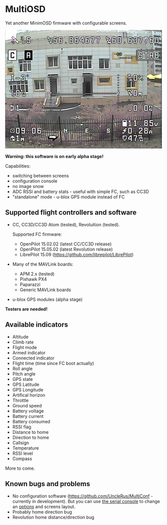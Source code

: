 MultiOSD
========

Yet another MinimOSD firmware with configurable screens.

![Screenshot](res/screenshot.png)

**Warning: this software is on early alpha stage!**

Capabilities:

   * switching between screens
   * configuration console
   * no image snow
   * ADC RSSI and battery stats - useful with simple FC, such as CC3D
   * "standalone" mode - u-blox GPS module instead of FC


Supported flight controllers and software
-----------------------------------------

* CC, CC3D/CC3D Atom (tested), Revoluition (tested).
  
  Supported FC firmware:
  
  * OpenPilot 15.02.02 (latest CC/CC3D release)
  * OpenPilot 15.05.02 (latest Revolution release)
  * LibrePilot 15.09 (https://github.com/librepilot/LibrePilot)
  
* Many of the MAVLink boards:
  
   * APM 2.x (tested)
   * Pixhawk PX4
   * Paparazzi
   * Generic MAVLink boards

* u-blox GPS modules (alpha stage)

**Testers are needed!**

Available indicators
--------------------

- Altitude
- Climb rate
- Flight mode
- Armed indicator
- Connected indicator
- Flight time (time since FC boot actually)
- Roll angle
- Pitch angle
- GPS state
- GPS Latitude
- GPS Longitude
- Artifical horizon
- Throttle
- Ground speed
- Battery voltage
- Battery current
- Battery consumed
- RSSI flag
- Distance to home
- Direction to home
- Callsign
- Temperature
- RSSI level
- Compass

More to come.

Known bugs and problems
-----------------------

- No configuration software (https://github.com/UncleRus/MultiConf - 
  currently in development).
  But you can use [the serial console](doc/source/lowlevel/console.rst)
  to change an [options](doc/source/lowlevel/options.rst) and screens layout.
- Probably home direction bug
- Revolution home distance/direction bug



